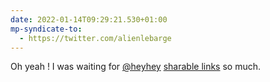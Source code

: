 ```yaml
---
date: 2022-01-14T09:29:21.530+01:00
mp-syndicate-to:
  - https://twitter.com/alienlebarge
---
```

Oh yeah ! I was waiting for [@heyhey](https://twitter.com/heyhey) [sharable links](https://www.hey.com/new/#sharable-links) so much.
